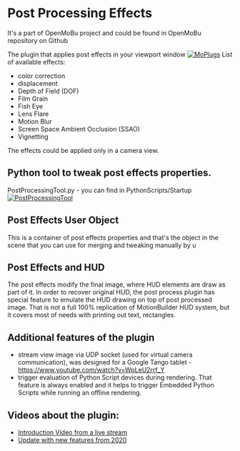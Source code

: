 # Post Processing Effects
 It's a part of OpenMoBu project and could be found in OpenMoBu repository on Github
 
The plugin that applies post effects in your viewport window
[![MoPlugs](https://github.com/Neill3d/MoBu/blob/master/Documentation/Images/Bryan_usecase.jpg)]()
List of available effects:
* color correction
* displacement
* Depth of Field (DOF)
* Film Grain
* Fish Eye
* Lens Flare
* Motion Blur
* Screen Space Ambient Occlusion (SSAO)
* Vignetting

The effects could be applied only in a camera view.

## Python tool to tweak post effects properties.
PostProcessingTool.py - you can find in PythonScripts/Startup
[![PostProcessingTool]()]()

## Post Effects User Object
 This is a container of post effects properties and that's the object in the scene that you can use for merging and tweaking manually by u

## Post Effects and HUD
 The post effects modify the final image, where HUD elements are draw as part of it. In order to recover original HUD, the post process plugin has special feature to emulate the HUD drawing on top of post processed image. That is not a full 100% replication of MotionBuilder HUD system, but it covers most of needs with printing out text, rectangles.

## Additional features of the plugin
* stream view image via UDP socket (used for virtual camera communication), was designed for a Google Tango tablet - https://www.youtube.com/watch?v=WpLeU2rrf_Y
* trigger evaluation of Python Script devices during rendering. That feature is always enabled and it helps to trigger Embedded Python Scripts while running an offline rendering.

## Videos about the plugin:
* [Introduction Video from a live stream](https://www.youtube.com/watch?v=sgzunIbNcp4&t=4887s)
* [Update with new features from 2020](https://youtu.be/AOKk90_bzX4)
